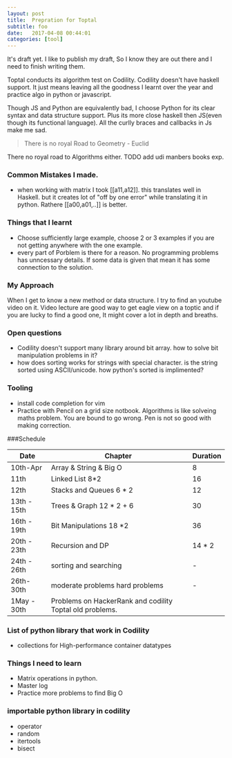 ```yaml
---
layout: post
title:  Prepration for Toptal
subtitle: foo
date:   2017-04-08 00:44:01
categories: [tool]
---
```


It's draft yet. I like to publish my draft, So I know they are out there and I need to finish writing them.

Toptal conducts its algorithm test on Codility. Codility doesn't have haskell support. It just means leaving all the goodness I learnt over the year and practice algo in python or javascript.

Though JS and Python are equivalently bad, I choose Python for its clear syntax and data structure support. Plus its more close 
haskell then JS(even though its functional language). All the curlly braces and callbacks in Js make me sad.

> There is no royal Road to Geometry - Euclid

There no royal road to Algorithms either. 
TODO add udi manbers books exp.

### Common Mistakes I made.
* when working with matrix I took [[a11,a12]]. this translates well in Haskell. but it creates lot of "off by one error" while translating it in python. Rathere [[a00,a01,..]] is better.

### Things that I learnt
* Choose sufficiently large example, choose 2 or 3 examples if you are not getting anywhere with the one example.
* every part of Porblem is there for a reason. No programming problems has unncessary details. If some data is given that mean it has some connection to the solution.

### My Approach
When I get to know a new method or data structure. I try to find an youtube video on it. Video lecture are good way to get eagle view on a toptic and if you are lucky to find a good one, It might cover a lot in depth and breaths.



### Open questions
* Codility doesn't support many library around bit array. how to solve bit manipulation problems in it?
* how does sorting works for strings with special character. is the string sorted using ASCII/unicode. how python's sorted is implimented?

### Tooling
* install code completion for vim
* Practice with Pencil on a grid size notbook. Algorithms is like solveing maths problem. You are bound to go wrong. Pen is not so good with making correction. 

###Schedule

Date | Chapter | Duration|
--- | --- | ---
10th-Apr| Array & String & Big O | 8 
11th| Linked List 8*2 | 16
12th| Stacks and Queues 6 * 2 | 12
13th - 15th| Trees & Graph 12 * 2 + 6| 30
16th - 19th| Bit Manipulations 18 *2 | 36
20th - 23th| Recursion and DP | 14 * 2 | 28
24th - 26th|sorting and searching| -
26th- 30th | moderate problems hard problems| -
1May - 30th| Problems on HackerRank and codility Toptal old problems.

### List of python library that work in Codility
* collections for High-performance container datatypes

### Things I need to learn
* Matrix operations in python.
* Master log
* Practice more problems to find Big O


### importable python library in codility
* operator
* random 
* itertools
* bisect
